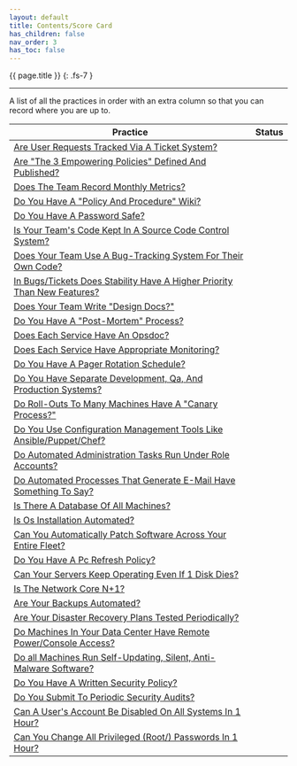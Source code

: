 ```yaml
---
layout: default
title: Contents/Score Card
has_children: false
nav_order: 3
has_toc: false
---
```


{{ page.title }}
{: .fs-7 }

---

A list of all the practices in order with an extra column so that you can record where you are up to.

| Practice                                                                                                    | Status |
|-------------------------------------------------------------------------------------------------------------|--------|
| [Are User Requests Tracked Via A Ticket System?](../public/tracking_user_requests/)                         |        |
| [Are "The 3 Empowering Policies" Defined And Published?](../public/empowering_policies/)                    |        |
| [Does The Team Record Monthly Metrics?](../public/recording_metrics/)                                       |        |
| [Do You Have A "Policy And Procedure" Wiki?](../modern/polices_and_procedures/)                             |        |
| [Do You Have A Password Safe?](../modern/password_safe/)                                                    |        |
| [Is Your Team's Code Kept In A Source Code Control System?](../modern/source_code_control/)                 |        |
| [Does Your Team Use A Bug-Tracking System For Their Own Code?](../modern/bug_tracking/)                     |        |
| [In Bugs/Tickets Does Stability Have A Higher Priority Than New Features?](../modern/ticketing_priorities/) |        |
| [Does Your Team Write "Design Docs?"](../modern/design_docs/)                                               |        |
| [Do You Have A "Post-Mortem" Process?](../modern/post_mortem/)                                              |        |
| [Does Each Service Have An Opsdoc?](../operational/opsdoc/)                                                 |        |
| [Does Each Service Have Appropriate Monitoring?](../operational/monitoring/)                                |        |
| [Do You Have A Pager Rotation Schedule?](../operational/pager_rotation/)                                    |        |
| [Do You Have Separate Development, Qa, And Production Systems?](../operational/seperate_dev-qa-prod/)       |        |
| [Do Roll-Outs To Many Machines Have A "Canary Process?"](../operational/canary_process/)                    |        |
| [Do You Use Configuration Management Tools Like Ansible/Puppet/Chef?](../automation/config_management/)     |        |
| [Do Automated Administration Tasks Run Under Role Accounts?](../automation/role_accounts/)                  |        |
| [Do Automated Processes That Generate E-Mail Have Something To Say?](../automation/email_generation/)       |        |
| [Is There A Database Of All Machines?](../fleet/database_of_machines/)                                      |        |
| [Is Os Installation Automated?](../fleet/os_installations/)                                                 |        |
| [Can You Automatically Patch Software Across Your Entire Fleet?](../fleet/patching/)                        |        |
| [Do You Have A Pc Refresh Policy?](../fleet/pc_refresh_policy/)                                             |        |
| [Can Your Servers Keep Operating Even If 1 Disk Dies?](../disaster_preperation/servers/)                    |        |
| [Is The Network Core N+1?](../disaster_preperation/network/)                                                |        |
| [Are Your Backups Automated?](../disaster_preperation/backups/)                                             |        |
| [Are Your Disaster Recovery Plans Tested Periodically?](../disaster_preperation/testing/)                   |        |
| [Do Machines In Your Data Center Have Remote Power/Console Access?](../disaster_preperation/remote_access/) |        |
| [Do all Machines Run Self-Updating, Silent, Anti-Malware Software?](../security/antivirus/)                 |        |
| [Do You Have A Written Security Policy?](../security/policy/)                                               |        |
| [Do You Submit To Periodic Security Audits?](../security/audits/)                                           |        |
| [Can A User's Account Be Disabled On All Systems In 1 Hour?](../security/disabling_users/)                  |        |
| [Can You Change All Privileged (Root/) Passwords In 1 Hour?](../security/root_passwords/)                   |        |
